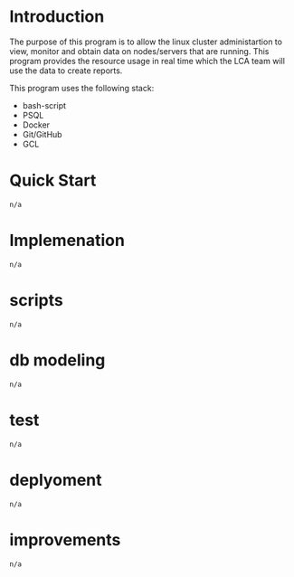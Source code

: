 
# Introduction

The purpose of this program is to allow the linux cluster administartion
to view, monitor and obtain data on nodes/servers that are running.
This program provides the resource usage in real time
which the LCA team will use the data to create reports.

This program uses the following stack:
- bash-script
- PSQL
- Docker
- Git/GitHub
- GCL


# Quick Start

    n/a

# Implemenation


    n/a

# scripts

    n/a
# db modeling

    n/a

# test

    n/a

# deplyoment

    n/a
# improvements

    n/a
    
